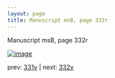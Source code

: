 ```yaml
---
layout: page
title: Manuscript msB, page 332r
---
```


Manuscript msB, page 332r

[![image](http://www.homermultitext.org/iipsrv?OBJ=IIP,1.0&FIF=/project/homer/pyramidal/deepzoom/hmt/vbbifolio/pending/vb_331v_332r.tif&WID=100&CVT=JPEG)](http://www.homermultitext.org/ict2/?urn=urn:cite2:hmt:vbbifolio.pending:vb_331v_332r)

prev:  [331v](../331v) | next:  [332v](../332v)

